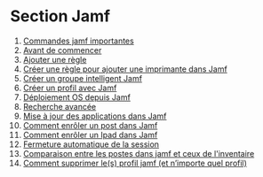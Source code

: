 <!--
Author:		    Noa Chouriberry
Date:		    26.01.2023
Description:	Mise à jour de la page de la section jamf
-->

# Section Jamf

1. [Commandes jamf importantes](/JamfImportantRules.md)
2. [Avant de commencer](/JamfFirstConnection.md)
3. [Ajouter une règle](/JamfAddRule.md)
4. [Créer une règle pour ajouter une imprimante dans Jamf](/JamfAddPrinter.md)
5. [Créer un groupe intelligent Jamf](/JamfIntelligentGroup.md)
6. [Créer un profil avec Jamf](/JamfCreateProfile.md)
6. [Déploiement OS depuis Jamf](/JamfOSInstall.md)
7. [Recherche avancée](/JamfRechercheAvance.md)
8. [Mise à jour des applications dans Jamf](/JamfUpdateApplication.md)
9. [Comment enrôler un post dans Jamf](/JamfEnroll.md)
10. [Comment enrôler un Ipad dans Jamf](/JamfEnrolliPad.md)
11. [Fermeture automatique de la session](/JamfAutoLogout.md)
12. [Comparaison entre les postes dans jamf et ceux de l'inventaire](/CompareSerialNumberJamfToInv.md)
13. [Comment supprimer le(s) profil jamf (et n’importe quel profil)](/SupprProfil.md)